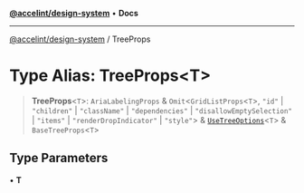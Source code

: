 [**@accelint/design-system**](../README.md) • **Docs**

***

[@accelint/design-system](../README.md) / TreeProps

# Type Alias: TreeProps\<T\>

> **TreeProps**\<`T`\>: `AriaLabelingProps` & `Omit`\<`GridListProps`\<`T`\>, `"id"` \| `"children"` \| `"className"` \| `"dependencies"` \| `"disallowEmptySelection"` \| `"items"` \| `"renderDropIndicator"` \| `"style"`\> & [`UseTreeOptions`](UseTreeOptions.md)\<`T`\> & `BaseTreeProps`\<`T`\>

## Type Parameters

• **T**
